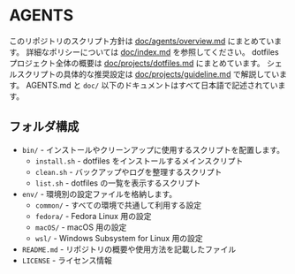 # AGENTS

このリポジトリのスクリプト方針は [doc/agents/overview.md](doc/agents/overview.md) にまとめています。
詳細なポリシーについては [doc/index.md](doc/index.md) を参照してください。
dotfiles プロジェクト全体の概要は [doc/projects/dotfiles.md](doc/projects/dotfiles.md) にまとめています。
シェルスクリプトの具体的な推奨設定は [doc/projects/guideline.md](doc/projects/guideline.md) で解説しています。
AGENTS.md と `doc/` 以下のドキュメントはすべて日本語で記述されています。

## フォルダ構成

- `bin/` - インストールやクリーンアップに使用するスクリプトを配置します。
  - `install.sh` - dotfiles をインストールするメインスクリプト
  - `clean.sh`   - バックアップやログを整理するスクリプト
  - `list.sh`    - dotfiles の一覧を表示するスクリプト
- `env/` - 環境別の設定ファイルを格納します。
  - `common/` - すべての環境で共通して利用する設定
  - `fedora/` - Fedora Linux 用の設定
  - `macOS/`  - macOS 用の設定
  - `wsl/`    - Windows Subsystem for Linux 用の設定
- `README.md` - リポジトリの概要や使用方法を記載したファイル
- `LICENSE` - ライセンス情報
